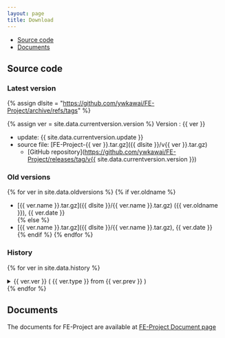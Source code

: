 ```yaml
---
layout: page
title: Download
---
```


* [Source code](#source-code)
* [Documents](#documents)



## Source code

### Latest version

{% assign dlsite = "https://github.com/ywkawai/FE-Project/archive/refs/tags" %}

{% assign ver = site.data.currentversion.version %}
Version : {{ ver }}

* update: {{ site.data.currentversion.update }}
* source file: [FE-Project-{{ ver }}.tar.gz]({{ dlsite }}/v{{ ver }}.tar.gz)
  * [GitHub repository](https://github.com/ywkawai/FE-Project/releases/tag/v{{ site.data.currentversion.version }})

### Old versions

{% for ver in site.data.oldversions %}
{% if ver.oldname %}
* [{{ ver.name }}.tar.gz]({{ dlsite }}/{{ ver.name }}.tar.gz) ({{ ver.oldname }}), {{ ver.date }} <br/>
{% else %}
* [{{ ver.name }}.tar.gz]({{ dlsite }}/{{ ver.name }}.tar.gz), {{ ver.date }} <br/>
{% endif %}
{% endfor %}


### History

{% for ver in site.data.history %}
<details>
  <summary>
    {{ ver.ver }} ( {{ ver.type }} from {{ ver.prev }} )
  </summary>
  <div>
    <ul>
    <li>FElib<ul>{% for item in ver.item_felib %}
      <li>{{ item }}</li>
  {% endfor %}</ul></li>
    </ul>
    <ul>
    <li>Sample programs using FElib<ul>{% for item in ver.item_sample %}
      <li>{{ item }}</li>
  {% endfor %}</ul></li>
    </ul>
    <ul>
    <li>Models using FElib<ul>{% for item in ver.item_model %}
      <li>{{ item }}</li>
  {% endfor %}</ul></li>
    </ul>
  </div>
</details>
{% endfor %}


## Documents
The documents for FE-Project are available at <a href="{{ '/documents/' | relative_url }}">FE-Project Document page</a>



